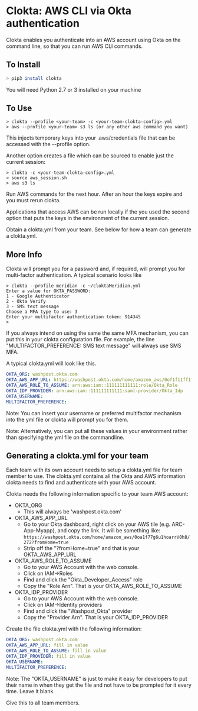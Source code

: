 # Clokta: AWS CLI via Okta authentication

Clokta enables you authenticate into an AWS account using Okta on the command line, so that you can run AWS CLI commands.

## To Install

```bash
> pip3 install clokta
```

You will need Python 2.7 or 3 installed on your machine

## To Use

```
> clokta --profile <your-team> -c <your-team-clokta-config>.yml
> aws --profile <your-team> s3 ls (or any other aws command you want)
```

This injects temporary keys into your .aws/credentials file that can be accessed with the --profile option.

Another option creates a file which can be sourced to enable just the current session:

```
> clokta -c <your-team-clokta-config>.yml
> source aws_session.sh
> aws s3 ls
```

Run AWS commands for the next hour.  After an hour the keys expire and you must rerun clokta.

Applications that access AWS can be run locally if the you used the second option that puts the keys in the environment of the current session.

Obtain a clokta.yml from your team.   See below for how a team can generate a clokta.yml.

## More Info

Clokta will prompt you for a password and, if required, will prompt you for multi-factor authentication.  A typical scenario looks like

```
> clokta --profile meridian -c ~/cloktaMeridian.yml 
Enter a value for OKTA_PASSWORD:
1 - Google Authenticator
2 - Okta Verify
3 - SMS text message
Choose a MFA type to use: 3
Enter your multifactor authentication token: 914345
> 
```

If you always intend on using the same the same MFA mechanism, you can put this in your clokta configuration file.  For example, the line "MULTIFACTOR_PREFERENCE: SMS text message" will always use SMS MFA.

A typical clokta.yml will look like this.

```yaml
OKTA_ORG: washpost.okta.com
OKTA_AWS_APP_URL: https://washpost.okta.com/home/amazon_aws/0of1f11ff1fff1ffF1f1/272
OKTA_AWS_ROLE_TO_ASSUME: arn:aws:iam::111111111111:role/Okta_Role
OKTA_IDP_PROVIDER: arn:aws:iam::111111111111:saml-provider/Okta_Idp
OKTA_USERNAME:
MULTIFACTOR_PREFERENCE: 
```

Note: You can insert your username or preferred multifactor mechanism into the yml file or clokta will prompt you for them.

Note: Alternatively, you can put all these values in your environment rather than specifying the yml file on the commandline.

## Generating a clokta.yml for your team

Each team with its own account needs to setup a clokta.yml file for team member to use.  The clokta.yml contains all the Okta and AWS information clokta needs to find and authenticate with your AWS account.

Clokta needs the following information specific to your team AWS account:

- OKTA_ORG
  - This will always be 'washpost.okta.com'
- OKTA_AWS_APP_URL
  - Go to your Okta dashboard, right click on your AWS tile (e.g. ARC-App-Myapp), and copy the link.  It will be something like:
    `https://washpost.okta.com/home/amazon_aws/0oa1f77g6u1hoarrV0h8/272?fromHome=true`
  - Strip off the "?fromHome=true" and that is your OKTA_AWS_APP_URL
- OKTA_AWS_ROLE_TO_ASSUME
  - Go to your AWS Account with the web console.
  - Click on IAM->Roles
  - Find and click the "Okta_Developer_Access" role
  - Copy the "Role Arn".  That is your OKTA_AWS_ROLE_TO_ASSUME
- OKTA_IDP_PROVIDER
  - Go to your AWS Account with the web console.
  - Click on IAM->Identity providers
  - Find and click the "Washpost_Okta" provider
  - Copy the "Provider Arn".  That is your OKTA_IDP_PROVIDER

Create the file clokta.yml with the following information:

```yaml
OKTA_ORG: washpost.okta.com
OKTA_AWS_APP_URL: fill in value
OKTA_AWS_ROLE_TO_ASSUME: fill in value
OKTA_IDP_PROVIDER: fill in value
OKTA_USERNAME:
MULTIFACTOR_PREFERENCE:
```

Note: The "OKTA_USERNAME" is just to make it easy for developers to put their name in when they get the file and not have to be prompted for it every time.  Leave it blank.

Give this to all team members.
